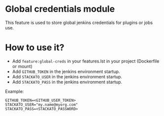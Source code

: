 # Global credentials module

This feature is used to store global jenkins credentials for plugins or jobs use.

# How to use it?

- Add `feature:global-creds` in your features.lst in your project (Dockerfile or mount)
- Add `GITHUB_TOKEN` in the jenkins environment startup.
- Add `STACKATO_USER` in the jenkins environment startup.
- Add `STACKATO_PASS` in the jenkins environment startup.

Example:
```
GITHUB_TOKEN=<GITHUB_USER_TOKEN>
STACKATO_USER="my.name@myorg.com"
STACKATO_PASS=<STACKATO_PASSWORD>
```
